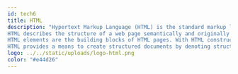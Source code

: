 ```yaml
---
id: tech6
title: HTML
description: "Hypertext Markup Language (HTML) is the standard markup language for documents designed to be displayed in a web browser.
HTML describes the structure of a web page semantically and originally included cues for the appearance of the document.
HTML elements are the building blocks of HTML pages. With HTML constructs, images and other objects such as interactive forms may be embedded into the rendered page.
HTML provides a means to create structured documents by denoting structural semantics for text such as headings, paragraphs, lists, links, quotes and other items."
logo: ../../static/uploads/logo-html.png
color: "#e44d26"
---
```

